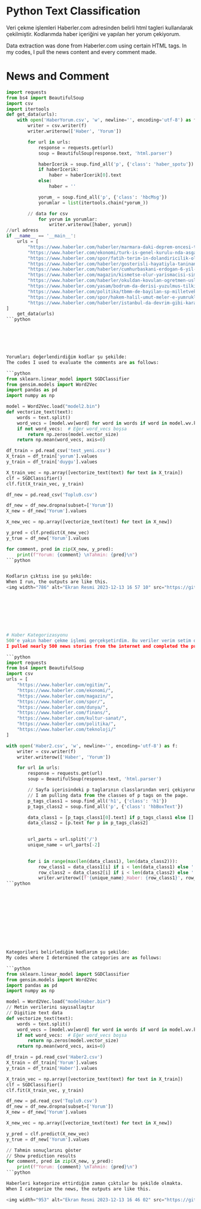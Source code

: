 # Python Text Classification

Veri çekme işlemleri Haberler.com adresinden belirli html tagleri kullanılarak çekilmiştir.
Kodlarımda haber içeriğini ve yapılan her yorum çekiyorum.

Data extraction was done from Haberler.com using certain HTML tags.
In my codes, I pull the news content and every comment made.


# News and Comment
```python
import requests
from bs4 import BeautifulSoup
import csv
import itertools
def get_data(urls):
    with open('HaberYorum.csv', 'w', newline='', encoding='utf-8') as f:
        writer = csv.writer(f)
        writer.writerow(['Haber', 'Yorum'])

        for url in urls:
            response = requests.get(url)
            soup = BeautifulSoup(response.text, 'html.parser')

            haberIcerik = soup.find_all('p', {'class': 'haber_spotu'})
            if haberIcerik:
                haber = haberIcerik[0].text
            else:
                haber = ''

            yorum_ = soup.find_all('p', {'class': 'hbcMsg'})
            yorumlar = list(itertools.chain(*yorum_))

        // data for csv
            for yorum in yorumlar:
                writer.writerow([haber, yorum])
//url adress
if __name__ == '__main__':
    urls = [
        "https://www.haberler.com/haberler/marmara-daki-deprem-oncesi-telefonlara-gelen-16593257-haberi/",
        "https://www.haberler.com/ekonomi/turk-is-genel-kurulu-nda-asgari-ucret-aciklamasi-16593330-haberi/",
        "https://www.haberler.com/spor/fatih-terim-in-dolandiricilik-olayiyla-ilgisi-olmadigi-aciklandi-16595459-haberi/",
        "https://www.haberler.com/haberler/gosterisli-hayatiyla-taninan-nevra-bilem-ve-esi-3-16598407-haberi/",
        "https://www.haberler.com/haberler/cumhurbaskani-erdogan-6-yil-sonra-atina-da-16604464-haberi-yorumlari/",
        "https://www.haberler.com/magazin/kismetse-olur-yarismacisi-simge-nur-erkoc-16619544-haberi/",
        "https://www.haberler.com/haberler/okuldan-kovulan-ogretmen-uslanmiyor-simdide-16619909-haberi/",
        "https://www.haberler.com/yasam/bodrum-da-derisi-yuzulmus-tilki-bulundu-16621788-haberi/",
        "https://www.haberler.com/politika/tbmm-de-bayilan-sp-milletvekili-hasan-bitmez-in-16621521-haberi/",
        "https://www.haberler.com/spor/hakem-halil-umut-meler-e-yumruklu-saldirida-16619169-haberi/",
        "https://www.haberler.com/haberler/istanbul-da-devrim-gibi-karar-bu-3-ilceye-ozel-16623264-haberi/"
]
    get_data(urls)
```python




 

Yorumları değerlendirdiğim kodlar şu şekilde:
The codes I used to evaluate the comments are as follows:

```python
from sklearn.linear_model import SGDClassifier
from gensim.models import Word2Vec
import pandas as pd
import numpy as np

model = Word2Vec.load("model2.bin")
def vectorize_text(text):
    words = text.split()
    word_vecs = [model.wv[word] for word in words if word in model.wv.key_to_index]
    if not word_vecs:  # Eğer word_vecs boşsa
        return np.zeros(model.vector_size)  
    return np.mean(word_vecs, axis=0)

df_train = pd.read_csv('test_yeni.csv')
X_train = df_train['yorum'].values
y_train = df_train['duygu'].values

X_train_vec = np.array([vectorize_text(text) for text in X_train])
clf = SGDClassifier()
clf.fit(X_train_vec, y_train)

df_new = pd.read_csv('Toplu9.csv')

df_new = df_new.dropna(subset=['Yorum'])
X_new = df_new['Yorum'].values 

X_new_vec = np.array([vectorize_text(text) for text in X_new])

y_pred = clf.predict(X_new_vec)
y_true = df_new['Yorum'].values  

for comment, pred in zip(X_new, y_pred):
    print(f"Yorum: {comment} \nTahmin: {pred}\n")
```python


Kodların çıktısı ise şu şekilde:
When I run, the outputs are like this.
<img width="786" alt="Ekran Resmi 2023-12-13 16 57 10" src="https://github.com/yususus/PythonAI/assets/77053475/b0db1e40-f733-49c9-81b7-7302aff0b79a">








# Haber Kategorizasyonu
500'e yakın haber çekme işlemi gerçekşetirdim. Bu veriler verim setim olacak.
I pulled nearly 500 news stories from the internet and completed the process. These data will be my dataset.

```python
import requests
from bs4 import BeautifulSoup
import csv
urls = [
    "https://www.haberler.com/egitim/",
    "https://www.haberler.com/ekonomi/",
    "https://www.haberler.com/magazin/",
    "https://www.haberler.com/spor/",
    "https://www.haberler.com/dunya/",
    "https://www.haberler.com/finans/",
    "https://www.haberler.com/kultur-sanat/",
    "https://www.haberler.com/politika/",
    "https://www.haberler.com/teknoloji/"
]

with open('Haber2.csv', 'w', newline='', encoding='utf-8') as f:
    writer = csv.writer(f)
    writer.writerow(['Haber', 'Yorum'])

    for url in urls:
        response = requests.get(url)
        soup = BeautifulSoup(response.text, 'html.parser')

        // Sayfa içerisindeki p taglarının classlarından veri çekiyorum
        // I am pulling data from the classes of p tags on the page.
        p_tags_class1 = soup.find_all('h1', {'class': 'h1'})
        p_tags_class2 = soup.find_all('p', {'class': 'hbBoxText'})

        data_class1 = [p_tags_class1[0].text] if p_tags_class1 else []
        data_class2 = [p.text for p in p_tags_class2]

       
        url_parts = url.split('/')
        unique_name = url_parts[-2]  

        
        for i in range(max(len(data_class1), len(data_class2))):
            row_class1 = data_class1[i] if i < len(data_class1) else ''
            row_class2 = data_class2[i] if i < len(data_class2) else ''
            writer.writerow([f'{unique_name}_Haber: {row_class1}', row_class2])
```python












Kategorileri belirlediğim kodlarım şu şekilde:
My codes where I determined the categories are as follows:

```python
from sklearn.linear_model import SGDClassifier
from gensim.models import Word2Vec
import pandas as pd
import numpy as np

model = Word2Vec.load("modelHaber.bin")
// Metin verilerini sayısallaştır
// Digitize text data
def vectorize_text(text):
    words = text.split()
    word_vecs = [model.wv[word] for word in words if word in model.wv.key_to_index]
    if not word_vecs:  # Eğer word_vecs boşsa
        return np.zeros(model.vector_size)  
    return np.mean(word_vecs, axis=0)

df_train = pd.read_csv('Haber2.csv')
X_train = df_train['Yorum'].values
y_train = df_train['Haber'].values

X_train_vec = np.array([vectorize_text(text) for text in X_train])
clf = SGDClassifier()
clf.fit(X_train_vec, y_train)

df_new = pd.read_csv('Toplu9.csv') 
df_new = df_new.dropna(subset=['Yorum'])
X_new = df_new['Yorum'].values  

X_new_vec = np.array([vectorize_text(text) for text in X_new])

y_pred = clf.predict(X_new_vec)
y_true = df_new['Yorum'].values  

// Tahmin sonuçlarını göster
// Show prediction results
for comment, pred in zip(X_new, y_pred):
    print(f"Yorum: {comment} \nTahmin: {pred}\n")
```python

Haberleri kategorize ettirdiğim zaman çıktılar bu şekilde olmakta.
When I categorize the news, the outputs are like this.

<img width="953" alt="Ekran Resmi 2023-12-13 16 46 02" src="https://github.com/yususus/PythonAI/assets/77053475/c289f1ff-4790-40d5-beb6-b60797c07906">
